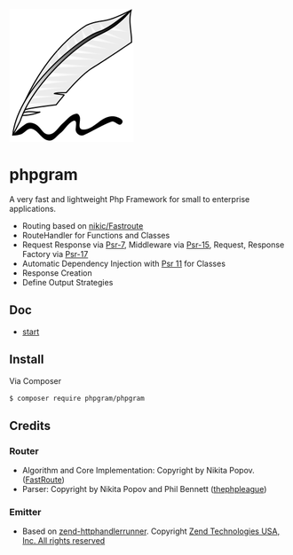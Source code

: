 [![](docs/img/Feather_writing.svg.png)](https://gitlab.com/grammm/php-gram/phpgram)

# phpgram

A very fast and lightweight Php Framework for small to enterprise applications.

- Routing based on [nikic/Fastroute](https://github.com/nikic/FastRoute)
- RouteHandler for Functions and Classes
- Request Response via [Psr-7](https://www.php-fig.org/psr/psr-7/), Middleware via [Psr-15](https://www.php-fig.org/psr/psr-15/), Request, Response Factory via [Psr-17](https://www.php-fig.org/psr/psr-17/)
- Automatic Dependency Injection with [Psr 11](https://www.php-fig.org/psr/psr-11/) for Classes
- Response Creation
- Define Output Strategies

## Doc
- [start](https://gitlab.com/grammm/php-gram/phpgram/blob/master/docs/index.md)

## Install

Via Composer

``` bash
$ composer require phpgram/phpgram
```

## Credits
### Router
- Algorithm and Core Implementation: Copyright by Nikita Popov. ([FastRoute](https://github.com/nikic/FastRoute))
- Parser: Copyright by Nikita Popov and Phil Bennett ([thephpleague](https://github.com/thephpleague/route))

### Emitter
- Based on [zend-httphandlerrunner](https://github.com/zendframework/zend-httphandlerrunner). Copyright [Zend Technologies USA, Inc. All rights reserved](https://github.com/zendframework/zend-httphandlerrunner/blob/master/LICENSE.md)
